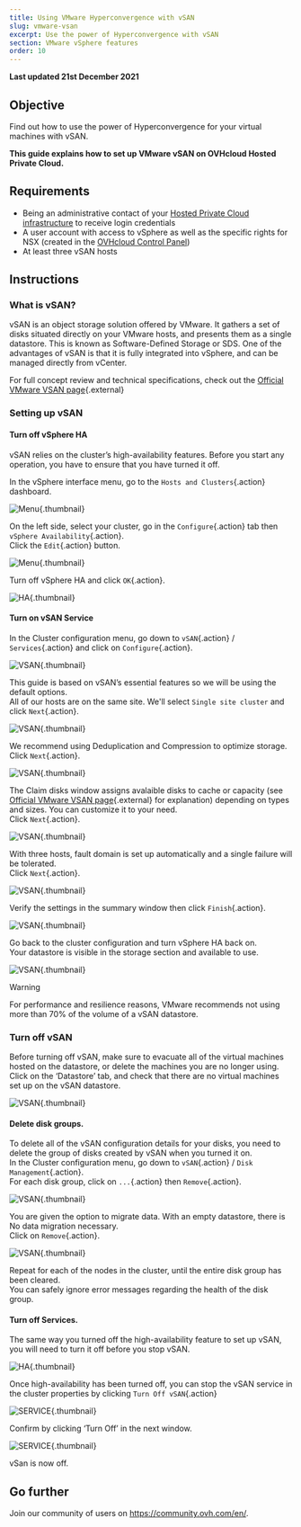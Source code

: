 ```yaml
---
title: Using VMware Hyperconvergence with vSAN
slug: vmware-vsan
excerpt: Use the power of Hyperconvergence with vSAN
section: VMware vSphere features
order: 10
---
```


**Last updated 21st December 2021**

## Objective

Find out how to use the power of Hyperconvergence for your virtual machines with vSAN.

**This guide explains how to set up VMware vSAN on OVHcloud Hosted Private Cloud.**

## Requirements

- Being an administrative contact of your [Hosted Private Cloud infrastructure](https://www.ovhcloud.com/en-sg/enterprise/products/hosted-private-cloud/) to receive login credentials
- A user account with access to vSphere as well as the specific rights for NSX (created in the [OVHcloud Control Panel](https://ca.ovh.com/auth/?action=gotomanager&from=https://www.ovh.com/sg/&ovhSubsidiary=sg))
- At least three vSAN hosts

## Instructions

### What is vSAN?

vSAN is an object storage solution offered by VMware. It gathers a set of disks situated directly on your VMware hosts, and presents them as a single datastore. This is known as Software-Defined Storage or SDS. One of the advantages of vSAN is that it is fully integrated into vSphere, and can be managed directly from vCenter.

For full concept review and technical specifications, check out the [Official VMware VSAN page](https://docs.vmware.com/en/VMware-vSphere/6.7/com.vmware.vsphere.vsan-planning.doc/GUID-18F531E9-FF08-49F5-9879-8E46583D4C70.html){.external}

### Setting up vSAN

#### Turn off vSphere HA

vSAN relies on the cluster’s high-availability features. Before you start any operation, you have to ensure that you have turned it off.

In the vSphere interface menu, go to the `Hosts and Clusters`{.action} dashboard.

![Menu](images/en01hosts.png){.thumbnail}

On the left side, select your cluster, go in the `Configure`{.action} tab then `vSphere Availability`{.action}.<br>
Click the `Edit`{.action} button.

![Menu](images/en02cluster.png){.thumbnail}

Turn off vSphere HA and click `OK`{.action}.

![HA](images/en03ha.png){.thumbnail}

#### Turn on vSAN Service

In the Cluster configuration menu, go down to `vSAN`{.action} / `Services`{.action} and click on `Configure`{.action}.

![VSAN](images/en04vsan.png){.thumbnail}

This guide is based on vSAN’s essential features so we will be using the default options.<br>
All of our hosts are on the same site. We'll select `Single site cluster` and click `Next`{.action}.

![VSAN](images/en05vsantype.png){.thumbnail}

We recommend using Deduplication and Compression to optimize storage.<br>
Click `Next`{.action}.

![VSAN](images/en06vsanservices.png){.thumbnail}


The Claim disks window assigns avalaible disks to cache or capacity (see [Official VMware VSAN page](https://docs.vmware.com/en/VMware-vSphere/6.7/com.vmware.vsphere.vsan-planning.doc/GUID-18F531E9-FF08-49F5-9879-8E46583D4C70.html){.external} for explanation) depending on types and sizes. You can customize it to your need.<br>
Click `Next`{.action}.

![VSAN](images/en07vsanclaim.png){.thumbnail}

With three hosts, fault domain is set up automatically and a single failure will be tolerated.<br>
Click `Next`{.action}.

![VSAN](images/en08vsanfault.png){.thumbnail}

Verify the settings in the summary window then click `Finish`{.action}.

![VSAN](images/en09vsanready.png){.thumbnail}

Go back to the cluster configuration and turn vSphere HA back on.<br>
Your datastore is visible in the storage section and available to use.

![VSAN](images/en10vsandata.png){.thumbnail}

> [!warning]
>
> For performance and resilience reasons, VMware recommends not using more than 70% of the volume of a vSAN datastore.
>

### Turn off vSAN

Before turning off vSAN, make sure to evacuate all of the virtual machines hosted on the datastore, or delete the machines you are no longer using.
Click on the ‘Datastore’ tab, and check that there are no virtual machines set up on the vSAN datastore.

![VSAN](images/en11vsanvm.png){.thumbnail}

#### Delete disk groups.

To delete all of the vSAN configuration details for your disks, you need to delete the group of disks created by vSAN when you turned it on.<br>
In the Cluster configuration menu, go down to `vSAN`{.action} / `Disk Management`{.action}.<br>
For each disk group, click on `...`{.action} then `Remove`{.action}.<br>

![VSAN](images/en12vsanremove.png){.thumbnail}

You are given the option to migrate data. With an empty datastore, there is No data migration necessary.<br>
Click on `Remove`{.action}.

![VSAN](images/en13vsanmig.png){.thumbnail}

Repeat for each of the nodes in the cluster, until the entire disk group has been cleared.<br>
You can safely ignore  error messages regarding the health of the disk group.

#### Turn off Services.

The same way you turned off the high-availability feature to set up vSAN, you will need to turn it off before you stop vSAN.

![HA](images/en03ha.png){.thumbnail}

Once high-availability has been turned off, you can stop the vSAN service in the cluster properties by clicking `Turn Off vSAN`{.action}

![SERVICE](images/en14vsanoff.png){.thumbnail}

Confirm by clicking ‘Turn Off’ in the next window.

![SERVICE](images/en15vsanconfirm.png){.thumbnail}

vSan is now off.

## Go further

Join our community of users on <https://community.ovh.com/en/>.
